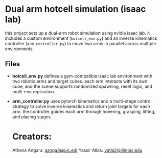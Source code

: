 # Dual arm hotcell simulation (isaac lab)
this project sets up a dual-arm robot simulation using nvidia isaac lab. it includes a custom environment (`hotcell_env.py`) and an inverse kinematics controller (`arm_controller.py`) to move two arms in parallel across multiple environments.
## Files
- **hotcell_env.py**
  defines a gym-compatible isaac lab environment with two robotic arms and target cubes. each arm interacts with its own cube, and the scene supports randomized spawning, reset logic, and multi-env replication.
- **arm_controller.py**
  uses pytorch kinematics and a multi-stage control strategy to solve inverse kinematics and return joint targets for each arm. the controller guides each arm through hovering, grasping, lifting, and placing stages.

  # Creators:
  Athena Angara: aanga3@uic.edi
  Yassir Atlas: yatla2@illinois.edu
